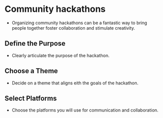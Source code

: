 # Community hackathons
- Organizing community hackathons can be a fantastic way to bring people together foster collaboration and stimulate creativity.
## Define the Purpose
- Clearly articulate the purpose of the hackathon.
## Choose a Theme
- Decide on a theme that aligns eith the goals of the hackathon.
## Select Platforms
- Choose the platforms you will use for communication and collaboration.
